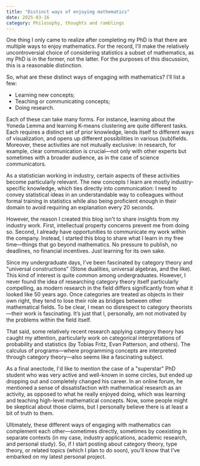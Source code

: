 ```yaml
---
title: "Distinct ways of enjoying mathematics"
date: 2025-03-16
category: Philosophy, thoughts and ramblings
---
```


One thing I only came to realize after completing my PhD is that there are multiple ways to enjoy mathematics. For the record, I'll make the relatively uncontroversial choice of considering statistics a subset of mathematics, as my PhD is in the former, not the latter. For the purposes of this discussion, this is a reasonable distinction.

So, what are these distinct ways of engaging with mathematics? I'll list a few:

* Learning new concepts;
* Teaching or communicating concepts;
* Doing research.

Each of these can take many forms. For instance, learning about the Yoneda Lemma and learning K-means clustering are quite different tasks. Each requires a distinct set of prior knowledge, lends itself to different ways of visualization, and opens up different possibilities in various (sub)fields. Moreover, these activities are not mutually exclusive: in research, for example, clear communication is crucial—not only with other experts but sometimes with a broader audience, as in the case of science communicators.

As a statistician working in industry, certain aspects of these activities become particularly relevant. The new concepts I learn are mostly industry-specific knowledge, which ties directly into communication: I need to convey statistical ideas in an understandable way to colleagues without formal training in statistics while also being proficient enough in their domain to avoid requiring an explanation every 20 seconds.

However, the reason I created this blog isn't to share insights from my industry work. First, intellectual property concerns prevent me from doing so. Second, I already have opportunities to communicate my work within the company. Instead, I started this blog to share what I learn in my free time—things that go beyond mathematics. No pressure to publish, no deadlines, no financial incentives. Just learning for its own sake.

Since my undergraduate days, I’ve been fascinated by category theory and "universal constructions" (Stone dualities, universal algebras, and the like). This kind of interest is quite common among undergraduates. However, I never found the idea of researching category theory itself particularly compelling, as modern research in the field differs significantly from what it looked like 50 years ago. Once categories are treated as objects in their own right, they tend to lose their role as bridges between other mathematical fields. To be clear, I mean no disrespect to category theorists—their work is fascinating. It’s just that I, personally, am not motivated by the problems within the field itself.

That said, some relatively recent research applying category theory has caught my attention, particularly work on categorical interpretations of probability and statistics (by Tobias Fritz, Evan Patterson, and others). The calculus of programs—where programming concepts are interpreted through category theory—also seems like a fascinating subject.

As a final anectode, I'd like to mention the case of a "superstar" PhD student who was very active and well-known in some circles, but ended up dropping out and completely changed his career. In an online forum, he mentioned a sense of dissatisfaction with mathematical research as an activity, as opposed to what he really enjoyed doing, which was learning and teaching high-level mathematical concepts. Now, some people might be skeptical about those claims, but I personally believe there is at least a bit of truth to them.

Ultimately, these different ways of engaging with mathematics can complement each other—sometimes directly, sometimes by coexisting in separate contexts (in my case, industry applications, academic research, and personal study). So, if I start posting about category theory, type theory, or related topics (which I plan to do soon), you’ll know that I’ve embarked on my latest personal project.

